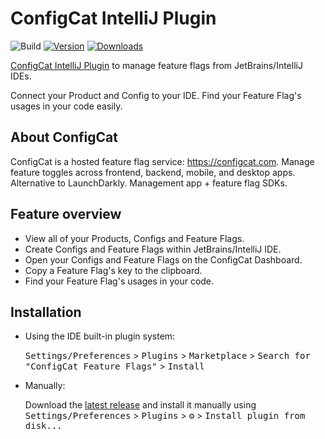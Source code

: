 # ConfigCat IntelliJ Plugin
![Build](https://github.com/configcat/intellij-plugin/actions/workflows/build.yml/badge.svg)
[![Version](https://img.shields.io/jetbrains/plugin/v/26096-configcat-feature-flags.svg)](https://plugins.jetbrains.com/plugin/26096-configcat-feature-flags)
[![Downloads](https://img.shields.io/jetbrains/plugin/d/26096-configcat-feature-flags.svg)](https://plugins.jetbrains.com/plugin/26096-configcat-feature-flags)

<!-- Plugin description -->
[ConfigCat IntelliJ Plugin](https://plugins.jetbrains.com/plugin/26096-configcat-feature-flags/edit) to manage feature flags from JetBrains/IntelliJ IDEs.

Connect your Product and Config to your IDE. Find your Feature Flag's usages in your code easily.

## About ConfigCat
ConfigCat is a hosted feature flag service: https://configcat.com. Manage feature toggles across frontend, backend, mobile, and desktop apps. Alternative to LaunchDarkly. Management app + feature flag SDKs.

## Feature overview

- View all of your Products, Configs and Feature Flags.
- Create Configs and Feature Flags within JetBrains/IntelliJ IDE.
- Open your Configs and Feature Flags on the ConfigCat Dashboard.
- Copy a Feature Flag's key to the clipboard.
- Find your Feature Flag's usages in your code.

<!-- Plugin description end -->

## Installation

- Using the IDE built-in plugin system:
  
  <kbd>Settings/Preferences</kbd> > <kbd>Plugins</kbd> > <kbd>Marketplace</kbd> > <kbd>Search for "ConfigCat Feature Flags"</kbd> >
  <kbd>Install</kbd>
  
- Manually:

  Download the [latest release](https://github.com/configcat/intellij-plugin/releases/latest) and install it manually using
  <kbd>Settings/Preferences</kbd> > <kbd>Plugins</kbd> > <kbd>⚙️</kbd> > <kbd>Install plugin from disk...</kbd>


